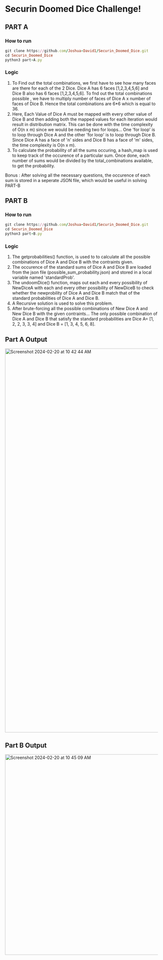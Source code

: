 # Securin Doomed Dice Challenge!

## PART A

### How to run

```rb
git clone https://github.com/Joshua-David1/Securin_Doomed_Dice.git
cd Securin_Doomed_Dice
python3 part-A.py
```

### Logic

1) To Find out the total combinations, we first have to see how many faces are there for each of the 2 Dice. Dice A has 6 faces [1,2,3,4,5,6] and Dice B also has 6 faces [1,2,3,4,5,6]. To fnd out the total combinations possible , we have to multiply number of faces of Dice A x number of faces of Dice B. Hence the total combinations are 6*6 which is equal to 36. <br>
2) Here, Each Value of Dice A must be mapped with every other value of Dice B and then adding both the mapped values for each iteration would result in distribution matrix. This can be done with the time complexity of O(n x m) since we would be needing two for loops... One 'for loop' is to loop through Dice A and the other 'for loop' is to loop through Dice B. Since Dice A has a face of 'n' sides and Dice B has a face of 'm' sides, the time complexity is O(n x m). <br>
3) To calculate the probability of all the sums occuring, a hash_map is used to keep track of the occurence of a particular sum. Once done, each number of sums would be divided by the total_combinations available, to get the probability. <br>

Bonus : After solving all the necessary questions, the occurence of each sum is stored in a seperate JSON file, which would be useful in solving PART-B

## PART B

### How to run

```rb
git clone https://github.com/Joshua-David1/Securin_Doomed_Dice.git
cd Securin_Doomed_Dice
python3 part-B.py
```

### Logic

1) The getprobabilities() function, is used to to calculate all the possible combinations of Dice A and Dice B  with the contraints given.
2) The occurence of the standard sums of Dice A and Dice B are loaded from the json file (possible_sum_probability.json) and stored in a local variable named 'standardProb'.
3) The undoomDice() function, maps out each and every possibility of NewDiceA with each and every other possibility of NewDiceB to check whether the newprobility of Dice A and Dice B match that of the standard probabilities of Dice A and Dice B.
4) A Recursive solution is used to solve this problem.
5) After brute-forcing all the possible combinations of New Dice A and New Dice B with the given contraints... The only possible combination of Dice A and Dice B that satisfy the standard probabilities are Dice A= [1, 2, 2, 3, 3, 4] and Dice B = [1, 3, 4, 5, 6, 8].

## Part A Output
<img width="1262" alt="Screenshot 2024-02-20 at 10 42 44 AM" src="https://github.com/Joshua-David1/Securin_Doomed_Dice/assets/69303816/6078f21f-a9df-4763-8680-2589ca62b949">

## Part B Output
<img width="659" alt="Screenshot 2024-02-20 at 10 45 09 AM" src="https://github.com/Joshua-David1/Securin_Doomed_Dice/assets/69303816/f500c93d-20b3-4191-b31d-cff7b6c4472f">
